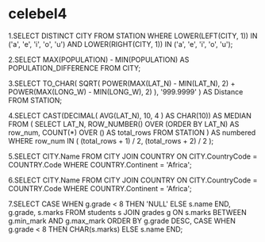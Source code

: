# celebel4
1.SELECT DISTINCT CITY
FROM STATION
WHERE LOWER(LEFT(CITY, 1)) IN ('a', 'e', 'i', 'o', 'u')
  AND LOWER(RIGHT(CITY, 1)) IN ('a', 'e', 'i', 'o', 'u');

2.SELECT MAX(POPULATION) - MIN(POPULATION) AS POPULATION_DIFFERENCE
FROM CITY;

3.SELECT
    TO_CHAR(
        SQRT(
            POWER(MAX(LAT_N) - MIN(LAT_N), 2) +
            POWER(MAX(LONG_W) - MIN(LONG_W), 2)
        ),
        '999.9999'
    ) AS Distance
FROM STATION;

4.SELECT CAST(DECIMAL(
    AVG(LAT_N), 10, 4
) AS CHAR(10)) AS MEDIAN
FROM (
    SELECT LAT_N,
           ROW_NUMBER() OVER (ORDER BY LAT_N) AS row_num,
           COUNT(*) OVER () AS total_rows
    FROM STATION
) AS numbered
WHERE row_num IN (
    (total_rows + 1) / 2,
    (total_rows + 2) / 2
);


5.SELECT CITY.Name
FROM CITY
JOIN COUNTRY
  ON CITY.CountryCode = COUNTRY.Code
WHERE COUNTRY.Continent = 'Africa';

6.SELECT CITY.Name
FROM CITY
JOIN COUNTRY
  ON CITY.CountryCode = COUNTRY.Code
WHERE COUNTRY.Continent = 'Africa';


7.SELECT CASE WHEN g.grade < 8 THEN 'NULL' ELSE s.name END, g.grade, s.marks FROM students s JOIN grades g ON s.marks BETWEEN g.min_mark AND g.max_mark ORDER BY g.grade DESC, CASE WHEN g.grade < 8 THEN CHAR(s.marks) ELSE s.name END;


